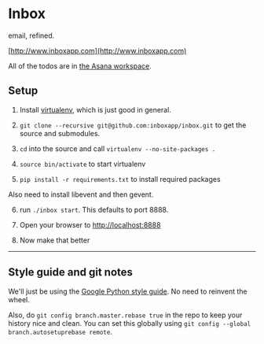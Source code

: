 # Inbox

email, refined.

[http://www.inboxapp.com](http://www.inboxapp.com)

All of the todos are in [the Asana workspace](https://app.asana.com/0/4983727800919/4983727800919).


## Setup

1. Install [virtualenv](http://www.virtualenv.org/en/latest/), which is just good in general.

2. `git clone --recursive git@github.com:inboxapp/inbox.git` to get the source and submodules.

3. `cd` into the source and call `virtualenv --no-site-packages .`

4. `source bin/activate` to start virtualenv

5. `pip install -r requirements.txt` to install required packages

Also need to install libevent and then gevent.

6. run `./inbox start`. This defaults to port 8888.

7. Open your browser to [http://localhost:8888](http://localhost:8888)

8. Now make that better


<hr/>

## Style guide and git notes

We'll just be using the [Google Python style guide](http://google-styleguide.googlecode.com/svn/trunk/pyguide.html). No need to reinvent the wheel.

Also, do `git config branch.master.rebase true` in the repo to keep your history nice and clean. You can set this globally using `git config --global branch.autosetuprebase remote`.
